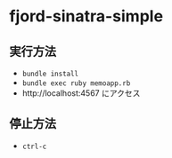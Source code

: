 # fjord-sinatra-simple

## 実行方法
- `bundle install`
- `bundle exec ruby memoapp.rb`
- http://localhost:4567 にアクセス

## 停止方法
- `ctrl-c`
